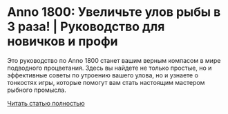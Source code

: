 # Anno 1800: Увеличьте улов рыбы в 3 раза! | Руководство для новичков и профи



Это руководство по Anno 1800 станет вашим верным компасом в мире подводного процветания. Здесь вы найдете не только простые, но и эффективные советы по утроению вашего улова, но и узнаете о тонкостях игры, которые помогут вам стать настоящим мастером рыбного промысла.

[Читать статью полностью](https://xyberbara.com/gaming/maksimalnaya-dobycha-ryby-v-anno-1800/)
